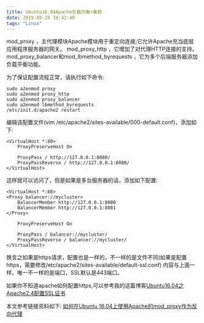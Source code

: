 ```yaml
---
title: Ubuntu16.04Apache负载均衡+集群
date: 2019-05-28 10:42:40
tags: "Linux"
---
```

mod_proxy ，主代理模块Apache模块用于重定向连接;它允许Apache充当底层应用程序服务器的网关。
mod_proxy_http ，它增加了对代理HTTP连接的支持。
mod_proxy_balancer和mod_lbmethod_byrequests ，它为多个后端服务器添加负载平衡功能。

为了保证配置流程正常，请执行如下命令:
```
sudo a2enmod proxy
sudo a2enmod proxy_http
sudo a2enmod proxy_balancer
sudo a2enmod lbmethod_byrequests
/etc/init.d/apache2 restart

```
<!--more-->

编辑该配置文件(vim /etc/apache2/sites-available/000-default.conf)，添加如下:
```
<VirtualHost *:80>
    ProxyPreserveHost On

    ProxyPass / http://127.0.0.1:8080/
    ProxyPassReverse / http://127.0.0.1:8080/
</VirtualHost>

```
这样就可以访问了，但是如果是多台服务器的话，添加如下配置:
```
<VirtualHost *:80>
<Proxy balancer://mycluster>
    BalancerMember http://127.0.0.1:8080
    BalancerMember http://127.0.0.1:8081
</Proxy>

    ProxyPreserveHost On

    ProxyPass / balancer://mycluster/
    ProxyPassReverse / balancer://mycluster/
</VirtualHost>

```
换言之如果是https请求，配置也是一样的，不一样的是文件不同(如果是配置https，需要修改/etc/apache2/sites-available/default-ssl.conf)
内容与上面一样，唯一不一样的是端口，SSL默认是443端口。

如果你不知道apache如何配置https,可以参考我的这篇博客[Ubuntu16.04之Apache2.4配置SSL证书](https://developers-youcong.github.io/2019/05/17/Ubuntu16-04%E4%B9%8BApache2-4%E9%85%8D%E7%BD%AESSL%E8%AF%81%E4%B9%A6/)

本文参考链接资料如下:
[如何在Ubuntu 16.04上使用Apache的mod_proxy作为反向代理](https://www.howtoing.com/how-to-use-apache-as-a-reverse-proxy-with-mod-proxy-on-ubuntu-16-04)